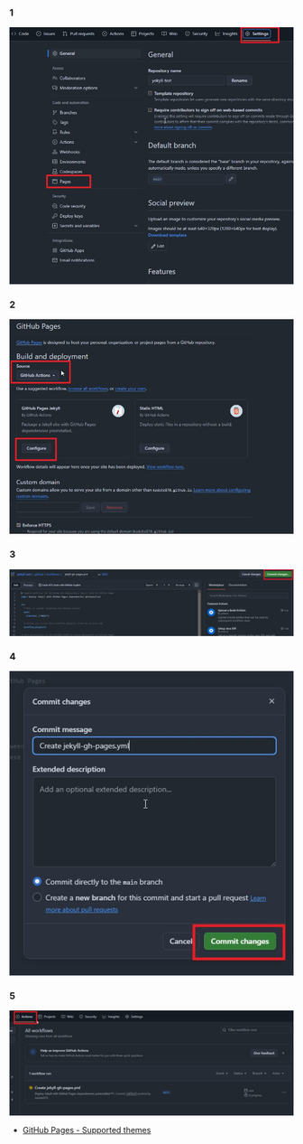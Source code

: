### 1

<img src="assets/yekyll_01.jpg"> <br>

### 2

<img src="assets/yekyll_02.jpg"> <br>

### 3

<img src="assets/yekyll_03.jpg"> <br>

### 4

<img src="assets/yekyll_04.jpg"> <br>

### 5

<img src="assets/yekyll_05.jpg"> <br>

* [GitHub Pages - Supported themes](https://pages.github.com/themes/)